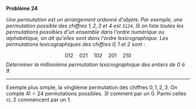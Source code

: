 **Problème 24**

_Une permutation est un arrangement ordonné d'objets. Par exemple, une permutation possible des chiffres $1, 2, 3$ et $4$ est `3124`. Si on liste toutes les permutations possibles d'un ensemble dans l'ordre numérique ou alphabétique, on dit qu'elles sont dans l'ordre lexicographique. Les permutations lexicographiques des chiffres $0, 1$ et $2$ sont :_

$$
    012\quad  021\quad  102\quad  201\quad  210
$$
_Déterminer la millionième permutation lexicrographique des entiers de $0$ à $9$._

___

Exemple plus simple, la vingtième permutation des chiffres $0, 1, 2, 3$. On compte $4! = 24$ permutations possibles. $3!$ comment par un $0$. Parmi celles ci, $2$ commencent par un $1$.